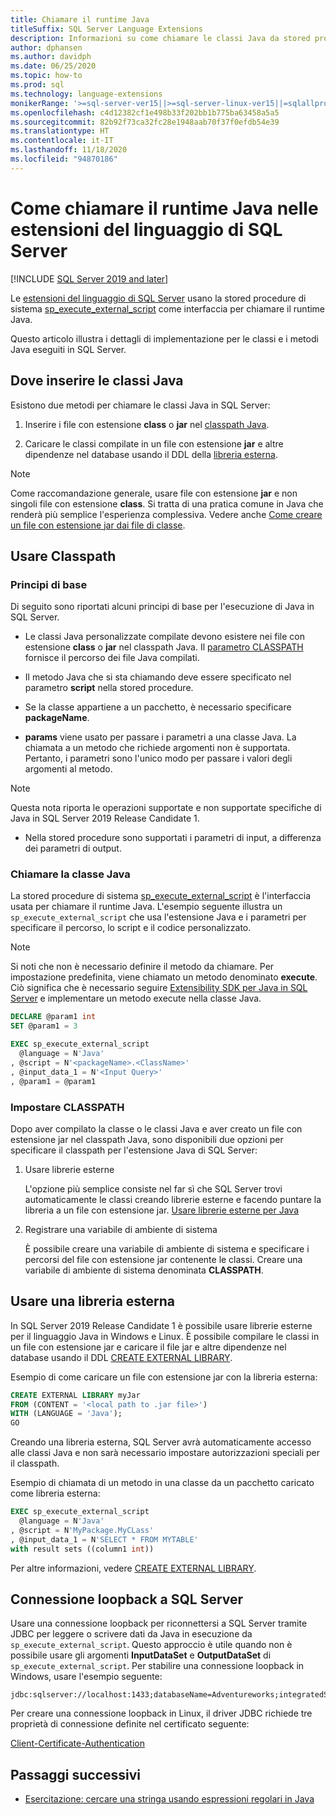 ```yaml
---
title: Chiamare il runtime Java
titleSuffix: SQL Server Language Extensions
description: Informazioni su come chiamare le classi Java da stored procedure di SQL Server usando le estensioni del linguaggio di SQL Server.
author: dphansen
ms.author: davidph
ms.date: 06/25/2020
ms.topic: how-to
ms.prod: sql
ms.technology: language-extensions
monikerRange: '>=sql-server-ver15||>=sql-server-linux-ver15||=sqlallproducts-allversions'
ms.openlocfilehash: c4d12382cf1e498b33f202bb1b775ba63458a5a5
ms.sourcegitcommit: 82b92f73ca32fc28e1948aab70f37f0efdb54e39
ms.translationtype: HT
ms.contentlocale: it-IT
ms.lasthandoff: 11/18/2020
ms.locfileid: "94870186"
---
```

# <a name="how-to-call-the-java-runtime-in-sql-server-language-extensions"></a>Come chiamare il runtime Java nelle estensioni del linguaggio di SQL Server
[!INCLUDE [SQL Server 2019 and later](../../includes/applies-to-version/sqlserver2019.md)]

Le [estensioni del linguaggio di SQL Server](../language-extensions-overview.md) usano la stored procedure di sistema [sp_execute_external_script](../../relational-databases/system-stored-procedures/sp-execute-external-script-transact-sql.md) come interfaccia per chiamare il runtime Java. 

Questo articolo illustra i dettagli di implementazione per le classi e i metodi Java eseguiti in SQL Server.

## <a name="where-to-place-java-classes"></a>Dove inserire le classi Java

Esistono due metodi per chiamare le classi Java in SQL Server:

1. Inserire i file con estensione **class** o **jar** nel [classpath Java](#classpath). 

2. Caricare le classi compilate in un file con estensione **jar** e altre dipendenze nel database usando il DDL della [libreria esterna](#external-library). 

> [!NOTE]
> Come raccomandazione generale, usare file con estensione **jar** e non singoli file con estensione **class**. Si tratta di una pratica comune in Java che renderà più semplice l'esperienza complessiva. Vedere anche [Come creare un file con estensione jar dai file di classe](create-a-java-jar-file-from-class-files.md).

<a name="classpath"></a>

## <a name="use-classpath"></a>Usare Classpath

### <a name="basic-principles"></a>Principi di base

Di seguito sono riportati alcuni principi di base per l'esecuzione di Java in SQL Server.

* Le classi Java personalizzate compilate devono esistere nei file con estensione **class** o **jar** nel classpath Java. Il [parametro CLASSPATH](#set-classpath) fornisce il percorso dei file Java compilati. 

* Il metodo Java che si sta chiamando deve essere specificato nel parametro **script** nella stored procedure.

* Se la classe appartiene a un pacchetto, è necessario specificare **packageName**.

* **params** viene usato per passare i parametri a una classe Java. La chiamata a un metodo che richiede argomenti non è supportata. Pertanto, i parametri sono l'unico modo per passare i valori degli argomenti al metodo. 

> [!NOTE]
> Questa nota riporta le operazioni supportate e non supportate specifiche di Java in SQL Server 2019 Release Candidate 1.
> * Nella stored procedure sono supportati i parametri di input, a differenza dei parametri di output.

### <a name="call-java-class"></a>Chiamare la classe Java

La stored procedure di sistema [sp_execute_external_script](../../relational-databases/system-stored-procedures/sp-execute-external-script-transact-sql.md) è l'interfaccia usata per chiamare il runtime Java. L'esempio seguente illustra un `sp_execute_external_script` che usa l'estensione Java e i parametri per specificare il percorso, lo script e il codice personalizzato.

> [!NOTE]
> Si noti che non è necessario definire il metodo da chiamare. Per impostazione predefinita, viene chiamato un metodo denominato **execute**. Ciò significa che è necessario seguire [Extensibility SDK per Java in SQL Server](extensibility-sdk-java-sql-server.md) e implementare un metodo execute nella classe Java.

```sql
DECLARE @param1 int
SET @param1 = 3

EXEC sp_execute_external_script
  @language = N'Java'
, @script = N'<packageName>.<ClassName>'
, @input_data_1 = N'<Input Query>'
, @param1 = @param1
```

<a name="set-classpath"></a>

### <a name="set-classpath"></a>Impostare CLASSPATH

Dopo aver compilato la classe o le classi Java e aver creato un file con estensione jar nel classpath Java, sono disponibili due opzioni per specificare il classpath per l'estensione Java di SQL Server:

1. Usare librerie esterne

    L'opzione più semplice consiste nel far sì che SQL Server trovi automaticamente le classi creando librerie esterne e facendo puntare la libreria a un file con estensione jar. [Usare librerie esterne per Java](#external-library)

2. Registrare una variabile di ambiente di sistema

    È possibile creare una variabile di ambiente di sistema e specificare i percorsi del file con estensione jar contenente le classi. Creare una variabile di ambiente di sistema denominata **CLASSPATH**.

<a name="external-library"></a>

## <a name="use-external-library"></a>Usare una libreria esterna

In SQL Server 2019 Release Candidate 1 è possibile usare librerie esterne per il linguaggio Java in Windows e Linux. È possibile compilare le classi in un file con estensione jar e caricare il file jar e altre dipendenze nel database usando il DDL [CREATE EXTERNAL LIBRARY](../../t-sql/statements/create-external-library-transact-sql.md).

Esempio di come caricare un file con estensione jar con la libreria esterna:

```sql 
CREATE EXTERNAL LIBRARY myJar
FROM (CONTENT = '<local path to .jar file>') 
WITH (LANGUAGE = 'Java'); 
GO
```

Creando una libreria esterna, SQL Server avrà automaticamente accesso alle classi Java e non sarà necessario impostare autorizzazioni speciali per il classpath.

Esempio di chiamata di un metodo in una classe da un pacchetto caricato come libreria esterna:

```sql
EXEC sp_execute_external_script
  @language = N'Java'
, @script = N'MyPackage.MyCLass'
, @input_data_1 = N'SELECT * FROM MYTABLE'
with result sets ((column1 int))
```

Per altre informazioni, vedere [CREATE EXTERNAL LIBRARY](../../t-sql/statements/create-external-library-transact-sql.md).

## <a name="loopback-connection-to-sql-server"></a>Connessione loopback a SQL Server

Usare una connessione loopback per riconnettersi a SQL Server tramite JDBC per leggere o scrivere dati da Java in esecuzione da `sp_execute_external_script`. Questo approccio è utile quando non è possibile usare gli argomenti **InputDataSet** e **OutputDataSet** di `sp_execute_external_script`.
Per stabilire una connessione loopback in Windows, usare l'esempio seguente:

```
jdbc:sqlserver://localhost:1433;databaseName=Adventureworks;integratedSecurity=true;
``` 

Per creare una connessione loopback in Linux, il driver JDBC richiede tre proprietà di connessione definite nel certificato seguente:

[Client-Certificate-Authentication](https://github.com/microsoft/mssql-jdbc/wiki/Client-Certificate-Authentication-for-Loopback-Scenarios)


## <a name="next-steps"></a>Passaggi successivi

+ [Esercitazione: cercare una stringa usando espressioni regolari in Java](../tutorials/search-for-string-using-regular-expressions-in-java.md)
